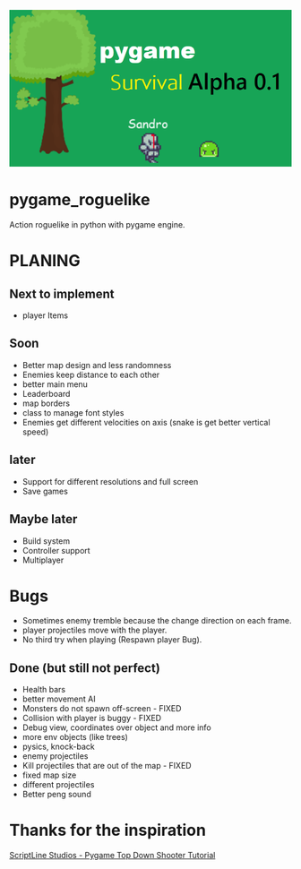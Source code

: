 ![game](doc/game_img.png)

# pygame_roguelike
Action roguelike in python with pygame engine.


# PLANING

## Next to implement
- player Items

## Soon 
- Better map design and less randomness 
- Enemies keep distance to each other
- better main menu 
- Leaderboard 
- map borders
- class to manage font styles 
- Enemies get different velocities on axis (snake is get better vertical speed)

## later
- Support for different resolutions and full screen 
- Save games 

## Maybe later
- Build system
- Controller support
- Multiplayer

# Bugs
- Sometimes enemy tremble because the change direction on each frame.
- player projectiles move with the player.
- No third try when playing (Respawn player Bug).


## Done (but still not perfect)
- Health bars 
- better movement AI
- Monsters do not spawn off-screen - FIXED 
- Collision with player is buggy - FIXED
- Debug view, coordinates over object and more info
- more env objects (like trees)
- pysics, knock-back
- enemy projectiles 
- Kill projectiles that are out of the map - FIXED
- fixed map size
- different projectiles 
- Better peng sound



# Thanks for the inspiration
[ScriptLine Studios - Pygame Top Down Shooter Tutorial](https://youtu.be/sVbFS9qEl4Y)
